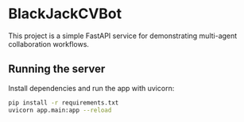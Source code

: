 # BlackJackCVBot

This project is a simple FastAPI service for demonstrating multi-agent collaboration workflows.

## Running the server

Install dependencies and run the app with uvicorn:

```bash
pip install -r requirements.txt
uvicorn app.main:app --reload
```

